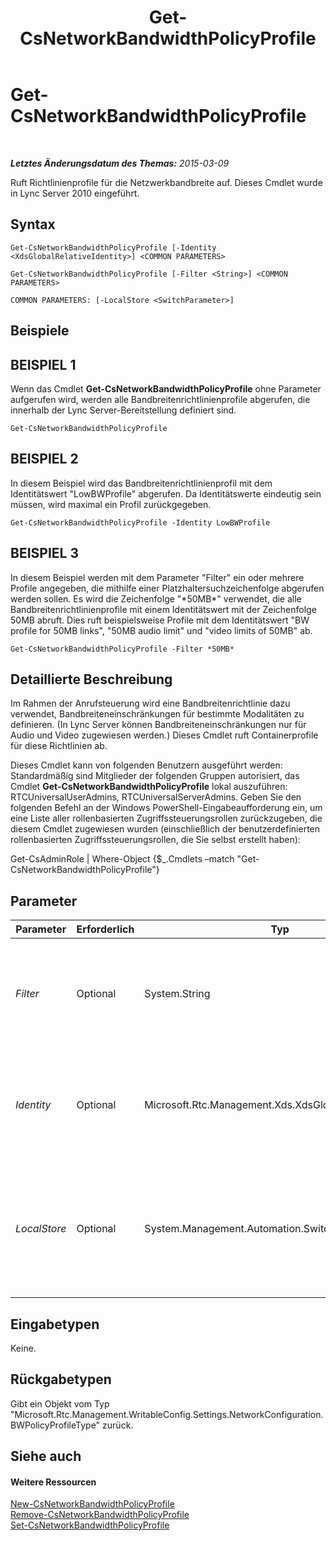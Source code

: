 ﻿---
title: Get-CsNetworkBandwidthPolicyProfile
TOCTitle: Get-CsNetworkBandwidthPolicyProfile
ms:assetid: 31784852-0cf4-4114-bf92-5eef6f346c47
ms:mtpsurl: https://technet.microsoft.com/de-de/library/Gg425815(v=OCS.15)
ms:contentKeyID: 49293595
ms.date: 05/19/2016
mtps_version: v=OCS.15
ms.translationtype: HT
---

# Get-CsNetworkBandwidthPolicyProfile

 

_**Letztes Änderungsdatum des Themas:** 2015-03-09_

Ruft Richtlinienprofile für die Netzwerkbandbreite auf. Dieses Cmdlet wurde in Lync Server 2010 eingeführt.

## Syntax

    Get-CsNetworkBandwidthPolicyProfile [-Identity <XdsGlobalRelativeIdentity>] <COMMON PARAMETERS>

    Get-CsNetworkBandwidthPolicyProfile [-Filter <String>] <COMMON PARAMETERS>

    COMMON PARAMETERS: [-LocalStore <SwitchParameter>]

## Beispiele

## BEISPIEL 1

Wenn das Cmdlet **Get-CsNetworkBandwidthPolicyProfile** ohne Parameter aufgerufen wird, werden alle Bandbreitenrichtlinienprofile abgerufen, die innerhalb der Lync Server-Bereitstellung definiert sind.

    Get-CsNetworkBandwidthPolicyProfile

## BEISPIEL 2

In diesem Beispiel wird das Bandbreitenrichtlinienprofil mit dem Identitätswert "LowBWProfile" abgerufen. Da Identitätswerte eindeutig sein müssen, wird maximal ein Profil zurückgegeben.

    Get-CsNetworkBandwidthPolicyProfile -Identity LowBWProfile

## BEISPIEL 3

In diesem Beispiel werden mit dem Parameter "Filter" ein oder mehrere Profile angegeben, die mithilfe einer Platzhaltersuchzeichenfolge abgerufen werden sollen. Es wird die Zeichenfolge "\*50MB\*" verwendet, die alle Bandbreitenrichtlinienprofile mit einem Identitätswert mit der Zeichenfolge 50MB abruft. Dies ruft beispielsweise Profile mit dem Identitätswert "BW profile for 50MB links", "50MB audio limit" und "video limits of 50MB" ab.

    Get-CsNetworkBandwidthPolicyProfile -Filter *50MB*

## Detaillierte Beschreibung

Im Rahmen der Anrufsteuerung wird eine Bandbreitenrichtlinie dazu verwendet, Bandbreiteneinschränkungen für bestimmte Modalitäten zu definieren. (In Lync Server können Bandbreiteneinschränkungen nur für Audio und Video zugewiesen werden.) Dieses Cmdlet ruft Containerprofile für diese Richtlinien ab.

Dieses Cmdlet kann von folgenden Benutzern ausgeführt werden: Standardmäßig sind Mitglieder der folgenden Gruppen autorisiert, das Cmdlet **Get-CsNetworkBandwidthPolicyProfile** lokal auszuführen: RTCUniversalUserAdmins, RTCUniversalServerAdmins. Geben Sie den folgenden Befehl an der Windows PowerShell-Eingabeaufforderung ein, um eine Liste aller rollenbasierten Zugriffssteuerungsrollen zurückzugeben, die diesem Cmdlet zugewiesen wurden (einschließlich der benutzerdefinierten rollenbasierten Zugriffssteuerungsrollen, die Sie selbst erstellt haben):

Get-CsAdminRole | Where-Object {$\_.Cmdlets –match "Get-CsNetworkBandwidthPolicyProfile"}

## Parameter


<table>
<colgroup>
<col style="width: 25%" />
<col style="width: 25%" />
<col style="width: 25%" />
<col style="width: 25%" />
</colgroup>
<thead>
<tr class="header">
<th>Parameter</th>
<th>Erforderlich</th>
<th>Typ</th>
<th>Beschreibung</th>
</tr>
</thead>
<tbody>
<tr class="odd">
<td><p><em>Filter</em></p></td>
<td><p>Optional</p></td>
<td><p>System.String</p></td>
<td><p>Eine Zeichenfolge mit Platzhalterzeichen, mit der Bandbreitenrichtlinienprofile abgerufen werden, deren Identitätswert mit dem Platzhaltermuster übereinstimmt.</p></td>
</tr>
<tr class="even">
<td><p><em>Identity</em></p></td>
<td><p>Optional</p></td>
<td><p>Microsoft.Rtc.Management.Xds.XdsGlobalRelativeIdentity</p></td>
<td><p>Ein Zeichenfolgenwert zur eindeutigen Kennzeichnung des abzurufenden Bandbreitenrichtlinienprofils. Durch Angabe eines Identitätswerts wird maximal ein Profil abgerufen.</p></td>
</tr>
<tr class="odd">
<td><p><em>LocalStore</em></p></td>
<td><p>Optional</p></td>
<td><p>System.Management.Automation.SwitchParameter</p></td>
<td><p>Ruft das Richtlinienprofil für die Netzwerkbandbreite aus dem lokalen Replikat des zentralen Verwaltungsspeichers ab, statt die Daten aus dem zentralen Verwaltungsspeicher selbst abzurufen.</p></td>
</tr>
</tbody>
</table>


## Eingabetypen

Keine.

## Rückgabetypen

Gibt ein Objekt vom Typ "Microsoft.Rtc.Management.WritableConfig.Settings.NetworkConfiguration.BWPolicyProfileType" zurück.

## Siehe auch

#### Weitere Ressourcen

[New-CsNetworkBandwidthPolicyProfile](new-csnetworkbandwidthpolicyprofile.md)  
[Remove-CsNetworkBandwidthPolicyProfile](remove-csnetworkbandwidthpolicyprofile.md)  
[Set-CsNetworkBandwidthPolicyProfile](set-csnetworkbandwidthpolicyprofile.md)


